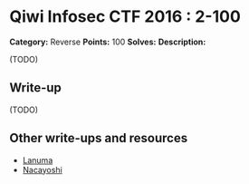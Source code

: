 # Qiwi Infosec CTF 2016 : 2-100

**Category:** Reverse
**Points:** 100
**Solves:**
**Description:**

(TODO)

## Write-up

(TODO)

## Other write-ups and resources

* [Lanuma](https://lanuma.web.id/qiwi-ctf-2016-reverse_100_2/)
* [Nacayoshi](https://nacayoshi00.wordpress.com/2016/11/22/qiwi-ctf-writeup/)
